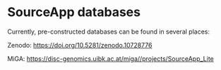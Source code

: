 # SourceApp databases



Currently, pre-constructed databases can be found in several places:

Zenodo: https://doi.org/10.5281/zenodo.10728776

MiGA: https://disc-genomics.uibk.ac.at/miga//projects/SourceApp_Lite
